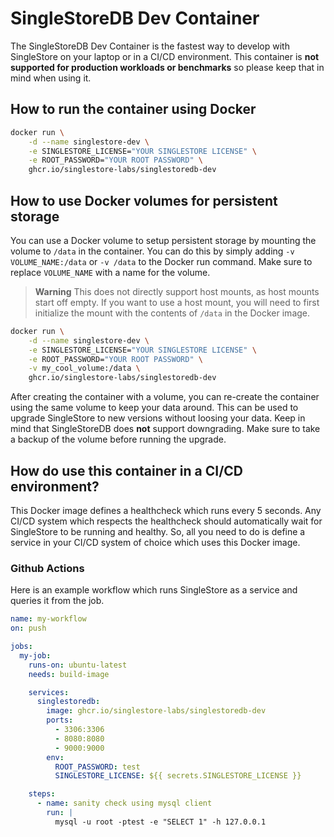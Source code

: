 # SingleStoreDB Dev Container

The SingleStoreDB Dev Container is the fastest way to develop with SingleStore on your laptop or in a CI/CD environment. This container is **not supported for production workloads or benchmarks** so please keep that in mind when using it.

## How to run the container using Docker

```bash
docker run \
    -d --name singlestore-dev \
    -e SINGLESTORE_LICENSE="YOUR SINGLESTORE LICENSE" \
    -e ROOT_PASSWORD="YOUR ROOT PASSWORD" \
    ghcr.io/singlestore-labs/singlestoredb-dev
```

## How to use Docker volumes for persistent storage

You can use a Docker volume to setup persistent storage by mounting the volume to `/data` in the container. You can do this by simply adding `-v VOLUME_NAME:/data` or `-v /data` to the Docker run command. Make sure to replace `VOLUME_NAME` with a name for the volume.

> **Warning**
> This does not directly support host mounts, as host mounts start off empty. If you want to use a host mount, you will need to first initialize the mount with the contents of `/data` in the Docker image.

```bash
docker run \
    -d --name singlestore-dev \
    -e SINGLESTORE_LICENSE="YOUR SINGLESTORE LICENSE" \
    -e ROOT_PASSWORD="YOUR ROOT PASSWORD" \
    -v my_cool_volume:/data \
    ghcr.io/singlestore-labs/singlestoredb-dev
```

After creating the container with a volume, you can re-create the container using the same volume to keep your data around. This can be used to upgrade SingleStore to new versions without loosing your data. Keep in mind that SingleStoreDB does **not** support downgrading. Make sure to take a backup of the volume before running the upgrade.

## How do use this container in a CI/CD environment?

This Docker image defines a healthcheck which runs every 5 seconds. Any CI/CD system which respects the healthcheck should automatically wait for SingleStore to be running and healthy. So, all you need to do is define a service in your CI/CD system of choice which uses this Docker image.

### Github Actions

Here is an example workflow which runs SingleStore as a service and queries it from the job.

```yaml
name: my-workflow
on: push

jobs:
  my-job:
    runs-on: ubuntu-latest
    needs: build-image

    services:
      singlestoredb:
        image: ghcr.io/singlestore-labs/singlestoredb-dev
        ports:
          - 3306:3306
          - 8080:8080
          - 9000:9000
        env:
          ROOT_PASSWORD: test
          SINGLESTORE_LICENSE: ${{ secrets.SINGLESTORE_LICENSE }}

    steps:
      - name: sanity check using mysql client
        run: |
          mysql -u root -ptest -e "SELECT 1" -h 127.0.0.1
```